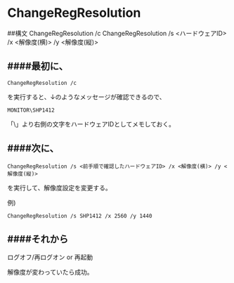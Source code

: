 # ChangeRegResolution

##構文
ChangeRegResolution /c
ChangeRegResolution /s <ハードウェアID> /x <解像度(横)> /y <解像度(縦)>

####最初に、
---
```
ChangeRegResolution /c
```
を実行すると、↓のようなメッセージが確認できるので、
```
MONITOR\SHP1412
```
「\」より右側の文字をハードウェアIDとしてメモしておく。


####次に、
---
```
ChangeRegResolution /s <前手順で確認したハードウェアID> /x <解像度(横)> /y <解像度(縦)>
```
を実行して、解像度設定を変更する。

例)
```
ChangeRegResolution /s SHP1412 /x 2560 /y 1440
```

####それから
---
ログオフ/再ログオン
or
再起動

解像度が変わっていたら成功。
